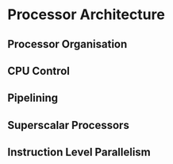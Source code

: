 # Processor Architecture

## Processor Organisation

## CPU Control

## Pipelining

## Superscalar Processors

## Instruction Level Parallelism
